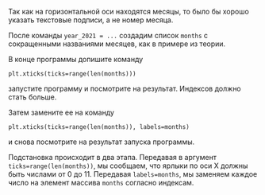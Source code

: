 Так как на горизонтальной оси находятся месяцы, то было бы хорошо указать текстовые подписи, а не номер месяца.

После команды `year_2021 = ...` создадим список `months` с сокращенными названиями месяцев, как в примере из теории.

В конце программы допишите команду

```
plt.xticks(ticks=range(len(months)))
```

запустите программу и посмотрите на результат. Индексов должно стать больше.

Затем замените ее на команду

```
plt.xticks(ticks=range(len(months)), labels=months)
```

и снова посмотрите на результат запуска программы. 

Подстановка происходит в два этапа. Передавая в аргумент `ticks=range(len(months))`, мы сообщаем, что ярлыки по оси Х должны быть числами от 0 до 11. Передавая `labels=months`, мы заменяем каждое число на элемент массива `months` согласно индексам.